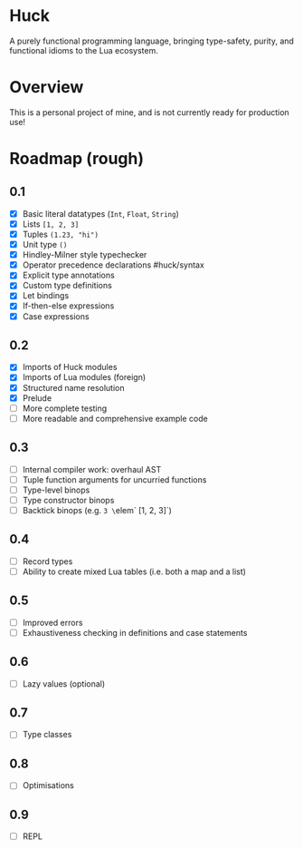 # Huck

A purely functional programming language,
bringing type-safety, purity, and functional idioms to the Lua ecosystem.

# Overview

This is a personal project of mine,
and is not currently ready for production use!

# Roadmap (rough)

## 0.1
- [x] Basic literal datatypes (`Int`, `Float`, `String`)
- [x] Lists `[1, 2, 3]`
- [x] Tuples `(1.23, "hi")`
- [x] Unit type `()`
- [x] Hindley-Milner style typechecker
- [x] Operator precedence declarations #huck/syntax
- [x] Explicit type annotations
- [x] Custom type definitions
- [x] Let bindings
- [x] If-then-else expressions
- [x] Case expressions

## 0.2
- [x] Imports of Huck modules
- [x] Imports of Lua modules (foreign)
- [x] Structured name resolution
- [x] Prelude
- [ ] More complete testing
- [ ] More readable and comprehensive example code

## 0.3
- [ ] Internal compiler work: overhaul AST
- [ ] Tuple function arguments for uncurried functions
- [ ] Type-level binops
- [ ] Type constructor binops
- [ ] Backtick binops (e.g. `3 \`elem\` [1, 2, 3]`)

## 0.4
- [ ] Record types
- [ ] Ability to create mixed Lua tables (i.e. both a map and a list)

## 0.5
- [ ] Improved errors
- [ ] Exhaustiveness checking in definitions and case statements

## 0.6
- [ ] Lazy values (optional)

## 0.7
- [ ] Type classes

## 0.8
- [ ] Optimisations

## 0.9
- [ ] REPL
